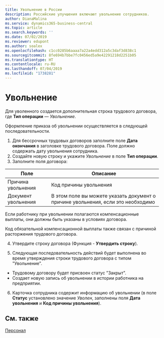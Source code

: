 ```yaml
---
title: Увольнение в России
description: Российские улучшения включают увольнение сотрудников.
author: DianaMalina
ms.service: dynamics365-business-central
ms.topic: article
ms.search.keywords: ''
ms.date: 07/02/2019
ms.reviewer: edupont
ms.author: soalex
ms.openlocfilehash: c1cc0285b6aaaa7a22a4edd312a5c3daf3d838c1
ms.sourcegitcommit: 8fe694b7bbe7fc0456ed5a9e42291218d2251b05
ms.translationtype: HT
ms.contentlocale: ru-RU
ms.lasthandoff: 07/04/2019
ms.locfileid: "1738281"
---
```

# <a name="dismissal"></a>Увольнение

Для уволенного создается дополнительная строка трудового договора, где **Тип операции** — *Увольнение*. 

Оформление приказа об увольнении осуществляется в следующей последовательности. 

1. Для бессрочных трудовых договоров заполните поле **Дата окончания** в заголовке трудового договора. Поле должно содержать дату увольнения сотрудника.
2. Создайте новую строку и укажите *Увольнение* в поле **Тип операции**.
3. Заполните поля договора:

| Поле              | Описание                                                  |
| ------------------ | ------------------------------------------------------------ |
| Причина увольнения   | Код причины увольнения                                    |
| Документ увольнения | В этом поле вы можете указать документ о причине увольнения, если это необходимо |

Если работнику при увольнении полагаются компенсационные выплаты, они должны быть указаны в условиях договора.

Код обязательной компенсационной выплаты также связан с причиной расторжения трудового договора.

4. Утвердите строку договора (Функция - **Утвердить строку**). 

5. Следующая последовательность действий будет выполнена во время утверждения строки трудового договора с типом "Увольнение". 

- Трудовому договору будет присвоен статус "Закрыт".
- Создает новую запись об увольнении в истории работника на предприятии. 

6. Карточка сотрудника содержит информацию об увольнении (в поле **Статус** установлено значение *Уволен*, заполнены поля **Дата увольнения** и **Код причины увольнения**).

## <a name="see-also"></a>См. также

[Персонал](Human-Resources.md)
